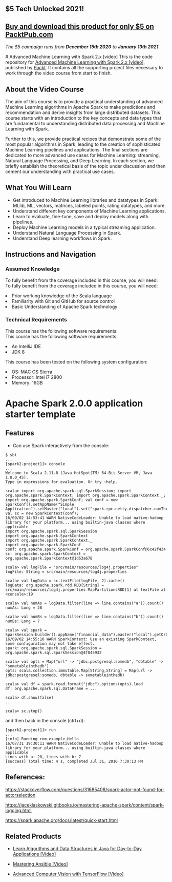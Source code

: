 ## $5 Tech Unlocked 2021!
[Buy and download this product for only $5 on PacktPub.com](https://www.packtpub.com/)
-----
*The $5 campaign         runs from __December 15th 2020__ to __January 13th 2021.__*

﻿# Advanced Machine Learning with Spark 2.x [video]
This is the code repository for [Advanced Machine Learning with Spark 2.x [video]](https://www.packtpub.com/big-data-and-business-intelligence/advanced-machine-learning-spark-2x-video), published by [Packt](https://www.packtpub.com/?utm_source=github). It contains all the supporting project files necessary to work through the video course from start to finish.
## About the Video Course
The aim of this course is to provide a practical understanding of advanced Machine Learning algorithms in Apache Spark to make predictions and recommendation and derive insights from large distributed datasets. This course starts with an introduction to the key concepts and data types that are fundamental to understanding distributed data processing and Machine Learning with Spark.

Further to this, we provide practical recipes that demonstrate some of the most popular algorithms in Spark, leading to the creation of sophisticated Machine Learning pipelines and applications. The final sections are dedicated to more advanced use cases for Machine Learning: streaming, Natural Language Processing, and Deep Learning. In each section, we briefly establish the theoretical basis of the topic under discussion and then cement our understanding with practical use cases.

<H2>What You Will Learn</H2>
<DIV class=book-info-will-learn-text>
<UL>
<LI> Get introduced to Machine Learning libraries and datatypes in Spark: MLlib, ML, vectors, matrices, labeled points, rating datatypes, and more.
<LI> Understand different key components of Machine Learning applications.
<LI> Learn to evaluate, fine-tune, save and deploy models along with pipelines.
<LI> Deploy Machine Learning models in a typical streaming application.
<LI> Understand Natural Language Processing in Spark.
<LI> Understand Deep learning workflows in Spark.
  
  </LI></UL></DIV>

## Instructions and Navigation
### Assumed Knowledge
To fully benefit from the coverage included in this course, you will need:<br/>
To fully benefit from the coverage included in this course, you will need:

<LI> Prior working knowledge of the Scala language
<LI> Familiarity with Git and GitHub for source control
<LI> Basic Understanding of Apache Spark technology

### Technical Requirements
This course has the following software requirements:<br/>
This course has the following software requirements:
<LI> An IntelliJ IDE
<LI> JDK 8 

This course has been tested on the following system configuration:
<LI> OS: MAC OS Sierra
<LI> Processor: Intel i7 2800
<LI> Memory: 16GB

# Apache Spark 2.0.0 application starter template

## Features

- Can use Spark interactively from the console:

```
$ sbt
...
[spark2-project1]> console
...
Welcome to Scala 2.11.8 (Java HotSpot(TM) 64-Bit Server VM, Java 1.8.0_45).
Type in expressions for evaluation. Or try :help.

scala> import org.apache.spark.sql.SparkSession; import org.apache.spark.SparkContext; import org.apache.spark.SparkContext._; import org.apache.spark.SparkConf; val conf = new SparkConf().setAppName("Simple Application").setMaster("local").set("spark.rpc.netty.dispatcher.numThreads","2"); val sc = new SparkContext(conf); 
16/09/02 14:53:41 WARN NativeCodeLoader: Unable to load native-hadoop library for your platform... using builtin-java classes where applicable
import org.apache.spark.sql.SparkSession
import org.apache.spark.SparkContext
import org.apache.spark.SparkContext._
import org.apache.spark.SparkConf
conf: org.apache.spark.SparkConf = org.apache.spark.SparkConf@6c42f434
sc: org.apache.spark.SparkContext = org.apache.spark.SparkContext@1d63a678

scala> val logFile = "src/main/resources/log4j.properties"
logFile: String = src/main/resources/log4j.properties

scala> val logData = sc.textFile(logFile, 2).cache()
logData: org.apache.spark.rdd.RDD[String] = src/main/resources/log4j.properties MapPartitionsRDD[1] at textFile at <console>:19

scala> val numAs = logData.filter(line => line.contains("a")).count()
numAs: Long = 28

scala> val numBs = logData.filter(line => line.contains("b")).count()
numBs: Long = 7

scala> val spark = SparkSession.builder().appName("financial_data").master("local").getOrCreate()
16/09/02 14:55:10 WARN SparkContext: Use an existing SparkContext, some configuration may not take effect.
spark: org.apache.spark.sql.SparkSession = org.apache.spark.sql.SparkSession@4f045932

scala> val opts = Map("url" -> "jdbc:postgresql:somedb", "dbtable" -> "sometableinthedb")
opts: scala.collection.immutable.Map[String,String] = Map(url -> jdbc:postgresql:somedb, dbtable -> sometableinthedb)

scala> val df = spark.read.format("jdbc").options(opts).load
df: org.apache.spark.sql.DataFrame = ...

scala> df.show(false)
...

scala> sc.stop()
```

and then back in the console (ctrl+d):

```
[spark2-project1]> run
...
[info] Running com.example.Hello
16/07/31 19:30:11 WARN NativeCodeLoader: Unable to load native-hadoop library for your platform... using builtin-java classes where applicable
Lines with a: 28, Lines with b: 7
[success] Total time: 4 s, completed Jul 31, 2016 7:30:13 PM
```

## References:

https://stackoverflow.com/questions/31685408/spark-actor-not-found-for-actorselection

https://jaceklaskowski.gitbooks.io/mastering-apache-spark/content/spark-logging.html

https://spark.apache.org/docs/latest/quick-start.html


## Related Products
* [Learn Algorithms and Data Structures in Java for Day-to-Day Applications [Video]](https://www.packtpub.com/application-development/learn-algorithms-and-data-structures-java-day-day-applications-video?utm_source=github&utm_medium=repository&utm_campaign=9781788624428)

* [Mastering Ansible [Video]](https://www.packtpub.com/virtualization-and-cloud/mastering-ansible-video?utm_source=github&utm_medium=repository&utm_campaign=9781788629515)

* [Advanced Computer Vision with TensorFlow [Video]](https://www.packtpub.com/application-development/advanced-computer-vision-tensorflow-video?utm_source=github&utm_medium=repository&utm_campaign=9781788479448)

